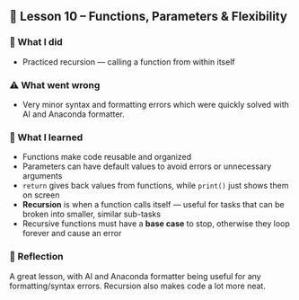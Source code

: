 ## 📘 Lesson 10 – Functions, Parameters & Flexibility

### 🔧 What I did
- Practiced recursion — calling a function from within itself

### ⚠️ What went wrong
- Very minor syntax and formatting errors which were quickly solved with AI and Anaconda formatter.

### 🧠 What I learned
- Functions make code reusable and organized
- Parameters can have default values to avoid errors or unnecessary arguments
- `return` gives back values from functions, while `print()` just shows them on screen
- **Recursion** is when a function calls itself — useful for tasks that can be broken into smaller, similar sub-tasks
- Recursive functions must have a **base case** to stop, otherwise they loop forever and cause an error

### 💭 Reflection
A great lesson, with AI and Anaconda formatter being useful for any formatting/syntax errors. Recursion also makes code a lot more neat.